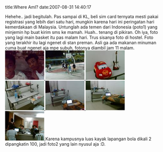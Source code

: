 title:Where AmI?
date:2007-08-31 14:40:17

Hehehe.. jadi begitulah. Pas sampai di KL, beli sim card ternyata mesti pakai registrasi yang lebih dari satu hari, mungkin karena hari ini peringatan hari kemerdakaan di Malaysia. Untunglah ada temen dari Indonesia (poto1) yang minjemin hp buat kirim sms ke mamah. Huah.. tenang di pikiran. Oh iya, foto yang lagi main basket itu pas malam hari. Trus sisanya foto di hostel. Foto yang terakhir itu lagi ngenet di stan preman. Asli ga ada makanan minuman cuma buat ngenet aja mpe subuh, fotonya diambil jam 11 malam.
<a href="http://kecebongsoft.files.wordpress.com/2007/08/foto189.jpg" title="foto189.jpg">
 ![image](/img/wordpress/2007-08-foto189.thumbnail.jpg)
</a>
<a href="http://kecebongsoft.files.wordpress.com/2007/08/foto188.jpg" title="foto188.jpg">
 ![image](/img/wordpress/2007-08-foto188.thumbnail.jpg)
</a>
<a href="http://kecebongsoft.files.wordpress.com/2007/08/foto187.jpg" title="foto187.jpg">
 ![image](/img/wordpress/2007-08-foto187.thumbnail.jpg)
</a>
<a href="http://kecebongsoft.files.wordpress.com/2007/08/foto186.jpg" title="foto186.jpg">
 ![image](/img/wordpress/2007-08-foto186.thumbnail.jpg)
</a>
<a href="http://kecebongsoft.files.wordpress.com/2007/08/foto185.jpg" title="foto185.jpg">
 ![image](/img/wordpress/2007-08-foto185.thumbnail.jpg)
</a>
<a href="http://kecebongsoft.files.wordpress.com/2007/08/foto184.jpg" title="foto184.jpg">
 ![image](/img/wordpress/2007-08-foto184.thumbnail.jpg)
</a>
<a href="http://kecebongsoft.files.wordpress.com/2007/08/foto190.jpg" title="foto190.jpg">
 ![image](/img/wordpress/2007-08-foto190.thumbnail.jpg)
</a>
Karena kampusnya luas kayak lapangan bola dikali 2 dipangkatin 100, jadi foto2 yang lain nyusul aja :D.

